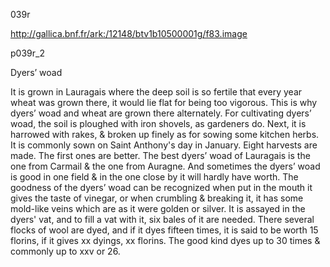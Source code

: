 039r

http://gallica.bnf.fr/ark:/12148/btv1b10500001g/f83.image

p039r_2

Dyers’ woad

It is grown in Lauragais where the deep soil is so fertile that every year wheat was grown there, it would lie flat for being too vigorous. This is why dyers’ woad and wheat are grown there alternately. For cultivating dyers’ woad, the soil is ploughed with iron shovels, as gardeners do. Next, it is harrowed with rakes, &amp; broken up finely as for sowing some kitchen herbs. It is commonly sown on Saint Anthony's day in January. Eight harvests are made. The first ones are better. The best dyers’ woad of Lauragais is the one from Carmail &amp; the one from Auragne. And sometimes the dyers’ woad is good in one field &amp; in the one close by it will hardly have worth. The goodness of the dyers’ woad can be recognized when put in the mouth it gives the taste of vinegar, or when crumbling &amp; breaking it, it has some mold-like veins which are as it were golden or silver. It is assayed in the dyers' vat, and to fill a vat with it, six bales of it are needed. There several flocks of wool are dyed, and if it dyes fifteen times, it is said to be worth 15 florins, if it gives xx dyings, xx florins. The good kind dyes up to 30 times &amp; commonly up to xxv or 26.
